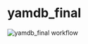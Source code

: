 # yamdb_final
![yamdb_final workflow](https://github.com/zaebumbatt/yamdb_final/workflows/yamdb_final%20workflow/badge.svg)

